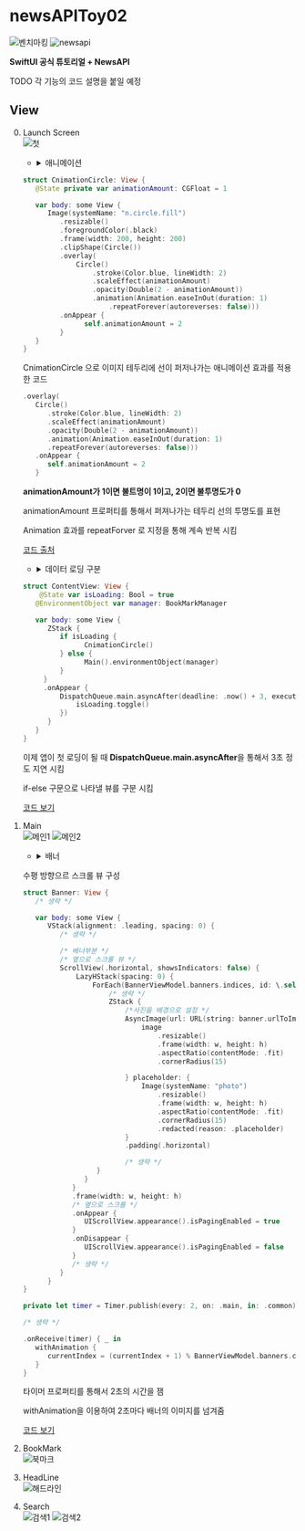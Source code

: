 # newsAPIToy02

![벤치마킹](https://github.com/BOLTB0X/NewsAPIToyProject/blob/main/gif/%EA%B3%B5%EC%8B%9D%ED%8A%9C%ED%86%A0%EB%A6%AC%EC%96%BC.gif?raw=true) ![newsapi](https://github.com/BOLTB0X/NewsAPIToyProject/blob/main/gif/%EB%89%B4%EC%8A%A402_01_%EC%9E%84%EC%8B%9C%EB%A9%94%EC%9D%B8.gif?raw=true)
<br/>

**SwiftUI 공식 튜토리얼 + NewsAPI**
<br/>

TODO 각 기능의 코드 설명을 붙일 예정
<br/>

## View

0. Launch Screen
   <br/>
   ![첫](https://github.com/BOLTB0X/NewsAPIToyProject/blob/main/02gif/%EC%95%B1%20%EB%9F%B0%EC%B9%98%EC%8A%A4%ED%81%AC%EB%A6%B0.gif?raw=true)

   - <details><summary>애니메이션</summary>

   ```swift
   struct CnimationCircle: View {
      @State private var animationAmount: CGFloat = 1

      var body: some View {
         Image(systemName: "n.circle.fill")
            .resizable()
            .foregroundColor(.black)
            .frame(width: 200, height: 200)
            .clipShape(Circle())
            .overlay(
                Circle()
                    .stroke(Color.blue, lineWidth: 2)
                    .scaleEffect(animationAmount)
                    .opacity(Double(2 - animationAmount))
                    .animation(Animation.easeInOut(duration: 1)
                        .repeatForever(autoreverses: false)))
            .onAppear {
                  self.animationAmount = 2
            }
      }
   }
   ```

   CnimationCircle 으로 이미지 테두리에 선이 퍼저나가는 애니메이션 효과를 적용한 코드
   <br/>

   ```swift
   .overlay(
      Circle()
         .stroke(Color.blue, lineWidth: 2)
         .scaleEffect(animationAmount)
         .opacity(Double(2 - animationAmount))
         .animation(Animation.easeInOut(duration: 1)
         .repeatForever(autoreverses: false)))
      .onAppear {
         self.animationAmount = 2
      }
   ```

   **animationAmount가 1이면 불트명이 1이고, 2이면 불투명도가 0**
   <br/>

   animationAmount 프로퍼티를 통해서 퍼져나가는 테두리 선의 투명도를 표현
   <br/>

   Animation 효과를 repeatForver 로 지정을 통해 계속 반복 시킴
   <br/>

   [코드 출처](https://seons-dev.tistory.com/39)
   <br/>
   </details>

   - <details><summary>데이터 로딩 구분</summary>

   ```swift
   struct ContentView: View {
       @State var isLoading: Bool = true
      @EnvironmentObject var manager: BookMarkManager

      var body: some View {
         ZStack {
            if isLoading {
                  CnimationCircle()
            } else {
                  Main().environmentObject(manager)
            }
        }
        .onAppear {
            DispatchQueue.main.asyncAfter(deadline: .now() + 3, execute: {
                isLoading.toggle()
            })
         }
      }
   }
   ```

   이제 앱이 첫 로딩이 될 때 **DispatchQueue.main.asyncAfter**을 통해서 3초 정도 지연 시킴
   <br/>

   if-else 구문으로 나타낼 뷰를 구분 시킴
   <br/>

   [코드 보기](https://github.com/BOLTB0X/NewsAPIToyProject/blob/main/newsAPIToy02/01newsAPIToyApp%20/newsAPIToyApp/Views/ContentView.swift)

   </details>

1. Main
   <br/>
   ![메인1](https://github.com/BOLTB0X/NewsAPIToyProject/blob/main/02gif/%EB%A9%94%EC%9D%B81.gif?raw=true) ![메인2](https://github.com/BOLTB0X/NewsAPIToyProject/blob/main/02gif/%EB%A9%94%EC%9D%B83.gif?raw=true)

   - <details><summary>배너</summary>

   수평 방향으르 스크롤 뷰 구성
   <br/>

   ```swift
   struct Banner: View {
      /* 생략 */

      var body: some View {
         VStack(alignment: .leading, spacing: 0) {
            /* 생략 */

            /* 베너부분 */
            /* 옆으로 스크롤 뷰 */
            ScrollView(.horizontal, showsIndicators: false) {
                LazyHStack(spacing: 0) {
                    ForEach(BannerViewModel.banners.indices, id: \.self) { i in
                        /* 생략 */
                        ZStack {
                            /*사진을 배경으로 설정 */
                            AsyncImage(url: URL(string: banner.urlToImage ?? "")) { image in
                                image
                                    .resizable()
                                    .frame(width: w, height: h)
                                    .aspectRatio(contentMode: .fit)
                                    .cornerRadius(15)

                            } placeholder: {
                                Image(systemName: "photo")
                                    .resizable()
                                    .frame(width: w, height: h)
                                    .aspectRatio(contentMode: .fit)
                                    .cornerRadius(15)
                                    .redacted(reason: .placeholder)
                            }
                            .padding(.horizontal)

                            /* 생략 */
                     }
                  }
               }
               .frame(width: w, height: h)
               /* 옆으로 스크롤 */
               .onAppear {
                  UIScrollView.appearance().isPagingEnabled = true
               }
               .onDisappear {
                  UIScrollView.appearance().isPagingEnabled = false
               }
               /* 생략 */
            }
         }
   }
   ```

   ```swift
   private let timer = Timer.publish(every: 2, on: .main, in: .common).autoconnect() /* 타이머 */

   /* 생략 */

   .onReceive(timer) { _ in
      withAnimation {
         currentIndex = (currentIndex + 1) % BannerViewModel.banners.count /* 다음 헤드라인으로 이동 */
      }
   }
   ```

   타이머 프로퍼티를 통해서 2초의 시간을 잼
   <br/>

   withAnimation을 이용하여 2초마다 배너의 이미지를 넘겨줌
   <br/>

   [코드 보기](https://github.com/BOLTB0X/NewsAPIToyProject/blob/main/newsAPIToy02/01newsAPIToyApp%20/newsAPIToyApp/Views/NewsMain/Banner.swift)

   </details>

2. BookMark
   <br/>
   ![북마크](https://github.com/BOLTB0X/NewsAPIToyProject/blob/main/02gif/%EB%B6%81%EB%A7%88%ED%81%AC.gif?raw=true)

3. HeadLine
   <br/>
   ![해드라인](https://github.com/BOLTB0X/NewsAPIToyProject/blob/main/02gif/%ED%97%A4%EB%93%9C%EB%9D%BC%EC%9D%B8.gif?raw=true)

4. Search
   <br/>
   ![검색1](https://github.com/BOLTB0X/NewsAPIToyProject/blob/main/02gif/%EA%B2%80%EC%83%89.gif?raw=true) ![검색2](https://github.com/BOLTB0X/NewsAPIToyProject/blob/main/02gif/%EA%B2%80%EC%83%89%20%EC%83%81%EC%84%B8.gif?raw=true)
